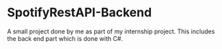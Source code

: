 # SpotifyRestAPI-Backend

A small project done by me as part of my internship project. This includes the back end part which is done with C#.

